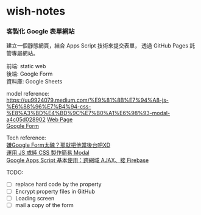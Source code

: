 # wish-notes

### 客製化 Google 表單網站

建立一個靜態網頁，結合 Apps Script 技術來提交表單， 透過 GitHub Pages 託管專屬網站。

前端: static web  
後端: Google Form  
資料庫: Google Sheets

model reference: https://uu9924079.medium.com/%E9%81%8B%E7%94%A8-js-%E6%88%96%E7%B4%94-css-%E8%A3%BD%E4%BD%9C%E7%B0%A1%E6%98%93-modal-a4c05d028902
[Web Page](https://ea103t41.github.io/wish-notes)  
[Google Form](https://docs.google.com/forms/d/e/1FAIpQLSfEyuUcKksS07RsUSrH6ZUd5ZztGzAaNM5hZotbnVmw5Hnl1g/viewform)

Tech reference:  
[嫌Google Form太醜？那就把他當後台吧XD](https://medium.com/@babydragon9703111/%E5%AB%8Cgoogle-form%E5%A4%AA%E9%86%9C-%E9%82%A3%E5%B0%B1%E6%8A%8A%E4%BB%96%E7%95%B6%E5%BE%8C%E5%8F%B0%E5%90%A7xd-2b8a42d8b2ba)  
[運用 JS 或純 CSS 製作簡易 Modal](https://uu9924079.medium.com/%E9%81%8B%E7%94%A8-js-%E6%88%96%E7%B4%94-css-%E8%A3%BD%E4%BD%9C%E7%B0%A1%E6%98%93-modal-a4c05d028902)  
[Google Apps Script 基本使用：跨網域 AJAX、接 Firebase](https://www.letswrite.tw/gas-ajax-firebase/#%e5%bb%ba%e7%ab%8b-google-apps-script)

TODO:
- [ ] replace hard code by the property
- [ ] Encrypt property files in GitHub
- [ ] Loading screen
- [ ] mail a copy of the form